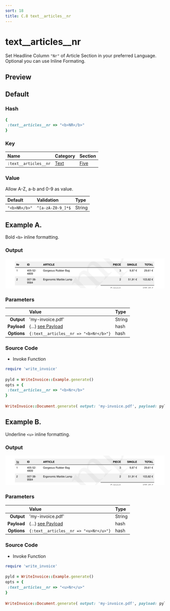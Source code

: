 ```yaml
---
sort: 18
title: C.8 text__articles__nr
---
```

# text__articles__nr

Set Headline Column `"Nr"` of Article Section in your preferred Language. Optional you can use Inline Formating.


## Preview

<div >
    <canvas id='canvas' search=':text__articles__nr' palette='option_detail'></canvas>
</div>
<script src="../assets/js/marker.js"></script>  

 
## Default

### Hash

```ruby
{
 :text__articles__nr => "<b>NR</b>"
} 
```

### Key

| **Name** | **Category** | **Section** |
| :--- | :--- | :--- |
| ```:text__articles__nr``` |  [Text](./#text) | [Five](/sections/five) |

### Value

Allow A-Z, a-b and 0-9 as value.

| **Default**| **Validation**| **Type** |
| :--- | :--- | :--- |
| ```"<b>NR</b>"``` | ```^[a-zA-Z0-9_]*$``` | String |

## Example A.

Bold `<b>` inline formatting.

### Output

<img src="../assets/images/options/text__articles__nr--a.png">



### Parameters

| | **Value** | **Type** |
|------:|:------|:------|
| **Output** | 'my-invoice.pdf' | String |
| **Payload** | {...} [see Payload](../payload) | hash |
| **Options** | ```{:text__articles__nr => "<b>Nr</b>"}``` | hash |


### Source Code

* Invoke Function

```ruby
require 'write_invoice'
 
pyld = WriteInvoice::Example.generate()
opts = {
 :text__articles__nr => "<b>Nr</b>"
}
 
WriteInvoice::Document.generate( output: 'my-invoice.pdf', payload: pyld, options: opts )

```

## Example B.

Underline `<u>` inline formatting.

### Output

<img src="../assets/images/options/text__articles__nr--b.png">



### Parameters

| | **Value** | **Type** |
|------:|:------|:------|
| **Output** | 'my-invoice.pdf' | String |
| **Payload** | {...} [see Payload](../payload) | hash |
| **Options** | ```{:text__articles__nr => "<u>Nr</u>"}``` | hash |


### Source Code

* Invoke Function

```ruby
require 'write_invoice'
 
pyld = WriteInvoice::Example.generate()
opts = {
 :text__articles__nr => "<u>Nr</u>"
}
 
WriteInvoice::Document.generate( output: 'my-invoice.pdf', payload: pyld, options: opts )

```

